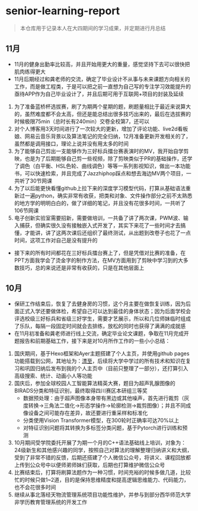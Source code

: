 # senior-learning-report
> 本仓库用于记录本人在大四期间的学习成果，并定期进行月总结

## 11月

* 11月的健身出勤率比较高，并且开始用更大的重量，感觉坚持下去可以很快把肌肉练得更大
* 11月后期经过和龚老师的交流，确定了毕业设计不从事与未来课题方向相关的工作，而是做工程类，于是可以把之前一直想为自己写的专注学习效能提升的亟待APP作为自己毕业设计了，并且后期可用于互联网+项目的封装及延续

1. 为了准备蓝桥杯选拔赛，刷了为期两个星期的题，刷题量相比于最近来说算大的，虽然难度都不会太高，但还是能总结出很多技巧出来的，最后在选拔赛的时候极限75min（总时长有240min）交卷全校第7，还可以
2. 对个人博客用3天时间进行了一次较大的更新，增加了评论功能、live2d看板娘、网易云音乐背景以及算法笔记的完全归纳，12月准备更新开发相关的了，虽然都是调用接口，理论上说并没有用太多的时间
3. 为了能够自己剪出一支能够作为三好标兵擂台赛表演时的MV，我开始自学剪映，也是为了后期能够自己剪一些视频，除了剪映类似于PR的基础操作，还学了调色（白平衡、HSL色轮、曲线调色）等等一系列影视知识，做出一本功能书，可以快速检索，并且完成了Jazzhiphop踩点和想去海边MV两个项目，一共听了30节网课
4. 为了以后能更快看懂github上拉下来的深度学习模型代码，打算从基础语法重新过一遍python，确实非常有收获，把类和对象、文件操作部分之前不太熟悉的地方学的明明白白的，做了详细的笔记，并且没有花很多时间，一共听了106节网课
5. 电子创新实验室需要招新，需要做培训，一共备了讲了两次课，PWM波、输入捕获，但确实很久没有接触嵌入式开发了，其实下来花了一些时间才去搞懂，才能讲，讲了这两次课后还组织了最终测试，从出题到改卷子也花了一点时间，这项工作对自己是没有提升的

* 接下来的所有时间都花在三好标兵擂台赛上了，但是凭借对比赛的准备，在PPT方面我学会了烫金字的制作方法，在MV方面用到了剪映中学习到的大多数技巧，总的来说还是非常有收获的，只是在其他层面上

## 10月

* 保研工作结束后，恢复了去健身房的习惯，这个月主要在做恢复训练，因为后面正式入学还要做体检，希望自己可以达到最佳的身体状态；因为后面学校会评选校级三好标兵和省级三好学生，需要才艺展示，所以和几位师妹临时组成了乐队，每隔一段固定时间就会去排练，放松的同时也获得了满满的成就感
* 在11月初准备和龚老师进行线上交流，确定毕业论文课题，争取在11月完成开题报告和前期基础工作，接下来是对10月所作工作的一些小小总结：

1. 国庆期间，基于Hexo框架和Ayer主题搭建了个人主页，并使用github pages功能搭载到公网，其地址为：[漂至](https://roystercdd.github.io/)，后续将大学中学过的所有技术和知识在复习和巩固归纳后发布到我的个人主页中（目前只整理了一部分），还打算引入高级搜索、统计、动画小人等功能
2. 国庆后，参加全球校园人工智能算法精英大赛，题目为超声乳腺图像的BIRADS分类和特征识别，最终取得四川赛区本研组三等奖
   * 数据预处理：由于超声图像本身带有黑边或其他噪声，首先进行裁剪（灰度转换→三角法二值化→形态学操作→轮廓检测→裁剪图像）；并且不同成像设备之间可能存在差异，故还要进行重采样和标准化
   * 分类使用Vision Transformer模型，在300轮时正确率可达70%以上
   * 对特征识别问题将其转换为多标签分类问题，基于Pytorch进行训练和预测
3. 10月期间受学院委托开展了为期一个月的C++语法基础线上培训，对象为：24级新生和其他感兴趣的同学，按照自己对算法的理解整理归纳讲义和大纲，受到了非常不错的反馈，后期还搭建了个人微信公众号，将讲义、课程回放都上传到公众号中以便师弟师妹们获取，后期也打算维护微信公众号
4. 比赛结束后，打算将刷算法题作为一种习惯，时间充裕的时候多做几道，比较忙的时候只做1~2道，目的是保持思维精度和提高逻辑思维能力、代码能力，也不会花很多时间
5. 继续从事北落经天物流管理系统项目功能性维护，并参与到部分西华师范大学非学历教育管理系统的开发工作

